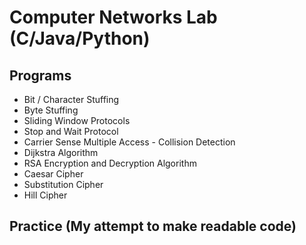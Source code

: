 # Computer Networks Lab (C/Java/Python)
## Programs
* Bit / Character Stuffing
* Byte Stuffing
* Sliding Window Protocols
* Stop and Wait Protocol
* Carrier Sense Multiple Access - Collision Detection
* Dijkstra Algorithm
* RSA Encryption and Decryption Algorithm
* Caesar Cipher
* Substitution Cipher
* Hill Cipher



## **Practice** (My attempt to make readable code)
